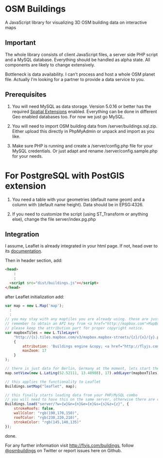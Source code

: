 # OSM Buildings

A JavaScript library for visualizing 3D OSM building data on interactive maps

## Important

The whole library consists of client JavaScript files, a server side PHP script and a MySQL database.
Everything should be handled as alpha state. All components are likely to change extensively.

Bottleneck is data availability. I can't process and host a whole OSM planet file.
Actually I'm looking for a partner to provide a data service to you.


## Prerequisites

1. You will need MySQL as data storage. Version 5.0.16 or better has the required <a href="http://dev.mysql.com/doc/refman/5.0/en/spatial-extensions.html">Spatial Extensions</a> enabled.
Everything can be done in different Geo enabled databases too. For now we just go MySQL.
 
2. You will need to import OSM building data from /server/buildings.sql.zip. Either upload this directly in PhpMyAdmin or unpack and import as you like.

3. Make sure PHP is running and create a /server/config.php file for your MySQL credentials. Or just adapt and rename /server/config.sample.php for your needs.



# For PostgreSQL with PostGIS extension

1. You need a table with your geometries (default name geom)  and a column with (default name height). Data should be in EPSG:4326.

2. If you need to customize the script (using ST_Transform or anything else), change the file server/index.pg.php


## Integration

I assume, Leaflet is already integrated in your html page. If not, head over to its <a href="http://leaflet.cloudmade.com/reference.html">documentation</a>.

Then in header section, add:

```html
<head>
    :
    :
  <script src="dist/buildings.js"></script>
</head>
```

after Leaflet initialization add:
	  
```javascript
var map = new L.Map('map');
  :
  :
// you may stay with any maptiles you are already using. these are just my favourites.
// remember to obtain an API key from <a href="http://mapbox.com">MapBox</a>.
// please keep the attribution part for proper copyright notice.
var mapboxTiles = new L.TileLayer(
	"http://{s}.tiles.mapbox.com/v3/mapbox.mapbox-streets/{z}/{x}/{y}.png",
	{
		attribution: 'Buildings engine &copy; <a href="http://flyjs.com">FlyJS</a> &bull; Map data &copy; 2012 <a href="http://openstreetmap.org">OpenStreetMap</a> contributors <a href="http://creativecommons.org/licenses/by-sa/2.0/">CC-BY-SA  2.0</a> &bull; Map tiles &copy; <a href="http://mapbox.com">MapBox</a>',
		maxZoom: 17
	}
);

// there is just data for Berlin, Germany at the moment, lets start there
map.setView(new L.LatLng(52.52111, 13.40988), 17).addLayer(mapboxTiles);

// this applies the functionality to Leaflet
Buildings.setMap("leaflet", map);

// this finally starts loading data from your PHP/MySQL combo
// you will need to have this on the same server, otherwise there are cross origin issues
Buildings.load("server/?w={w}&n={n}&e={e}&s={s}&z={z}", {
	strokeRoofs: false,
	wallColor: "rgb(190,170,150)",
	roofColor: "rgb(230,220,210)",
	strokeColor: "rgb(145,140,135)"
});
```

done.

For any further information visit <a href="http://flyjs.com/buildings">http://flyjs.com/buildings</a>, follow <a href="https://twitter.com/osmbuildings">@osmbuildings</a> on Twitter or report issues here on Github.

